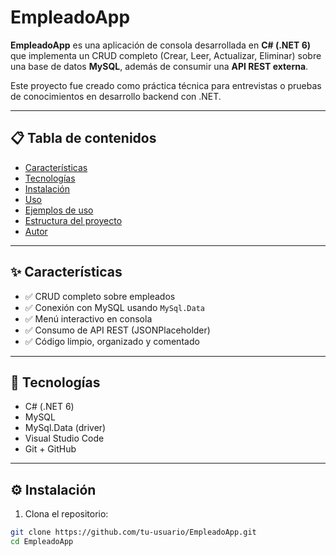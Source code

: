 # EmpleadoApp

**EmpleadoApp** es una aplicación de consola desarrollada en **C# (.NET 6)** que implementa un CRUD completo (Crear, Leer, Actualizar, Eliminar) sobre una base de datos **MySQL**, además de consumir una **API REST externa**.

Este proyecto fue creado como práctica técnica para entrevistas o pruebas de conocimientos en desarrollo backend con .NET.

---

## 📋 Tabla de contenidos

- [Características](#características)
- [Tecnologías](#tecnologías)
- [Instalación](#instalación)
- [Uso](#uso)
- [Ejemplos de uso](#ejemplos-de-uso)
- [Estructura del proyecto](#estructura-del-proyecto)
- [Autor](#autor)

---

## ✨ Características

- ✅ CRUD completo sobre empleados
- ✅ Conexión con MySQL usando `MySql.Data`
- ✅ Menú interactivo en consola
- ✅ Consumo de API REST (JSONPlaceholder)
- ✅ Código limpio, organizado y comentado

---

## 🧰 Tecnologías

- C# (.NET 6)
- MySQL
- MySql.Data (driver)
- Visual Studio Code
- Git + GitHub

---

## ⚙️ Instalación

1. Clona el repositorio:

```bash
git clone https://github.com/tu-usuario/EmpleadoApp.git
cd EmpleadoApp
